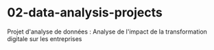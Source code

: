 # 02-data-analysis-projects
Projet d'analyse de données : Analyse de l'impact de la transformation digitale sur les entreprises
